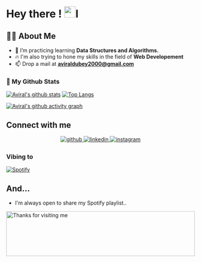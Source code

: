 # Hey there ! <img src="https://raw.githubusercontent.com/MartinHeinz/MartinHeinz/master/wave.gif" width="30px">l

 ## 🙋‍♂️ About Me


- 🌱 I’m practicing learning **Data Structures and Algorithms.**
- 🔥 I'm also trying to hone my skills in the field of  **Web Developement**
- 📫 Drop a mail at **aviraldubey2000@gmail.com**

### 👀 My Github Stats

[![Aviral's github stats](https://github-readme-stats.vercel.app/api?username=Dubeyaviral&count_private=true&show_icons=true&theme=tokyonight)](https://github.com/Dubeyaviral)
[![Top Langs](https://github-readme-stats.vercel.app/api/top-langs/?username=Dubeyaviral&show_icons=true&theme=tokyonight&layout=compact)](https://github.com/Dubeyaviral)
</a>

[![Aviral's github activity graph](https://github-readme-activity-graph.vercel.app/graph?username=Dubeyaviral&theme=tokyo-night)](https://github.com/Dubeyaviral/github-readme-activity-graph)



## Connect with me  
<div align="center">
<a href="https://github.com/Dubeyaviral" target="_blank">
<img src=https://img.shields.io/badge/github-%2324292e.svg?&style=for-the-badge&logo=github&logoColor=white alt=github style="margin-bottom: 5px;" />
</a>
<a href="https://www.linkedin.com/in/aviraldubey2606/" target="_blank">
<img src=https://img.shields.io/badge/linkedin-%231E77B5.svg?&style=for-the-badge&logo=linkedin&logoColor=white alt=linkedin style="margin-bottom: 5px;" />
</a>
<a href="https://www.instagram.com/dubeyaviral/" target="_blank">
<img src=https://img.shields.io/badge/instagram-%23000000.svg?&style=for-the-badge&logo=instagram&logoColor=white alt=instagram style="margin-bottom: 5px;" />
</a>  


</div>  

### Vibing to
[![Spotify](https://spotify-live.vercel.app/api/spotify)](https://open.spotify.com/album/18VcdfV5jJVjn10mh0vOYt?si=_d31mRdjRseBUJUlrf4LYw)
 
## And...
- I'm always open to share my Spotify playlist..<br/>

<img height="120" alt="Thanks for visiting me" width="100%" src="https://raw.githubusercontent.com/BrunnerLivio/brunnerlivio/master/images/marquee.svg" />

